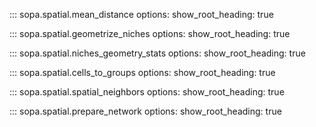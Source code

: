 ::: sopa.spatial.mean_distance
    options:
      show_root_heading: true

::: sopa.spatial.geometrize_niches
    options:
      show_root_heading: true

::: sopa.spatial.niches_geometry_stats
    options:
      show_root_heading: true

::: sopa.spatial.cells_to_groups
    options:
      show_root_heading: true

::: sopa.spatial.spatial_neighbors
    options:
      show_root_heading: true

::: sopa.spatial.prepare_network
    options:
      show_root_heading: true
